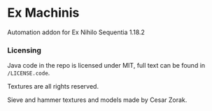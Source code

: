 # Ex Machinis
Automation addon for Ex Nihilo Sequentia 1.18.2

### Licensing
Java code in the repo is licensed under MIT, full text can be found in `/LICENSE.code`.

Textures are all rights reserved.

Sieve and hammer textures and models made by Cesar Zorak.
